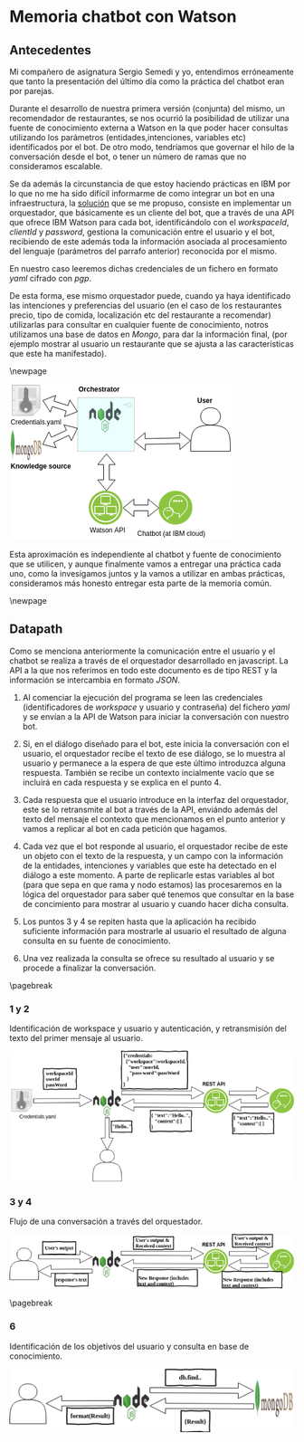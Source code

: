 # Memoria chatbot con Watson

## Antecedentes

Mi compañero de asignatura Sergio Semedi y yo, entendimos erróneamente que tanto la presentación del último día como la práctica del chatbot eran por parejas.

Durante el desarrollo de nuestra primera versión (conjunta) del mismo, un recomendador de restaurantes, se nos ocurrió la posibilidad de utilizar una fuente de conocimiento externa a Watson en la que poder hacer consultas utilizando los parámetros (entidades,intenciones, variables etc) identificados por el bot. De otro modo, tendríamos que governar el hilo de la conversación desde el bot, o tener un número de ramas que no consideramos escalable.

Se da además la circunstancia de que estoy haciendo prácticas en IBM por lo que no me ha sido difícil informarme de como integrar un bot en una infraestructura, la [solución](https://console.bluemix.net/docs/services/conversation/develop-app.html#building-a-client-application) que se me propuso, consiste en implementar un orquestador, que básicamente es un cliente del bot, que a través de una API que ofrece IBM Watson para cada bot, identificándolo con el _workspaceId_, _clientId_ y _password_, gestiona la comunicación entre el usuario y el bot, recibiendo de este además toda la información asociada al procesamiento del lenguaje (parámetros del parrafo anterior) reconocida por el mismo.

En nuestro caso leeremos dichas credenciales de un fichero en formato _yaml_ cifrado con _pgp_.

De esta forma, ese mismo orquestador puede, cuando ya haya identificado las intenciones y preferencias del usuario (en el caso de los restaurantes precio, tipo de comida, localización etc del restaurante a recomendar) utilizarlas para consultar en cualquier fuente de conocimiento, notros utilizamos una base de datos en _Mongo_, para dar la información final, (por ejemplo mostrar al usuario un restaurante que se ajusta a las características que este ha manifestado).

\newpage

![topologia](Overview.png)

Esta aproximación es independiente al chatbot y fuente de conocimiento que se utilicen, y aunque finalmente vamos a entregar una práctica cada uno, como la invesigamos juntos y la vamos a utilizar en ambas prácticas, consideramos más honesto entregar esta parte de la memoria común.

\newpage

## Datapath

Como se menciona anteriormente la comunicación entre el usuario y el chatbot se realiza a través de el orquestador desarrollado en javascript. La API a la que nos referimos en todo este documento es de tipo REST y la información se intercambia en formato _JSON_.

1. Al comenciar la ejecución del programa se leen las credenciales (identificadores de _workspace_ y usuario y contraseña) del fichero _yaml_ y se envían a la API de Watson para iniciar la conversación con nuestro bot.

2. Si, en el diálogo diseñado para el bot, este inicia la conversación con el usuario, el orquestador recibe el texto de ese diálogo, se lo muestra al usuario y permanece a la espera de que este último introduzca alguna respuesta. También se recibe un contexto incialmente vacío que se incluirá en cada respuesta y se explica en el punto 4.

3. Cada respuesta que el usuario introduce en la interfaz del orquestador, este se lo retransmite al bot a través de la API, enviándo además del texto del mensaje el contexto que mencionamos en el punto anterior y vamos a replicar al bot en cada petición que hagamos.

4. Cada vez que el bot responde al usuario, el orquestador recibe de este un objeto con el texto de la respuesta, y un campo con la información de la entidades, intenciones y variables que este ha detectado en el diálogo a este momento. A parte de replicarle estas variables al bot (para que sepa en que rama y nodo estamos) las procesaremos en la lógica del orquestador para saber qué tenemos que consultar en la base de concimiento para mostrar al usuario y cuando hacer dicha consulta.

5. Los puntos 3 y 4 se repiten hasta que la aplicación ha recibido suficiente información para mostrarle al usuario el resultado de alguna consulta en su fuente de conocimiento.

6. Una vez realizada la consulta se ofrece su resultado al usuario y se procede a finalizar la conversación.

\pagebreak

### 1 y 2

Identificación de workspace y usuario y autenticación, y retransmisión del texto del primer mensaje al usuario.

![datapathLogin](dataPathLogin.png)

### 3 y 4

Flujo de una conversación a través del orquestador.

![datapathConversation](dataPathConversation.png)

\pagebreak

### 6

Identificación de los objetivos del usuario y consulta en base de conocimiento.

![datapathQuery](dataPathQuery.png)
